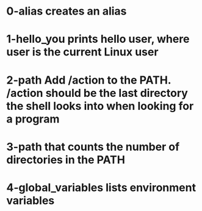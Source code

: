# 0-alias creates an alias

# 1-hello_you  prints hello user, where user is the current Linux user

# 2-path Add /action to the PATH. /action should be the last directory the shell looks into when looking for a program

# 3-path  that counts the number of directories in the PATH

# 4-global_variables  lists environment variables

